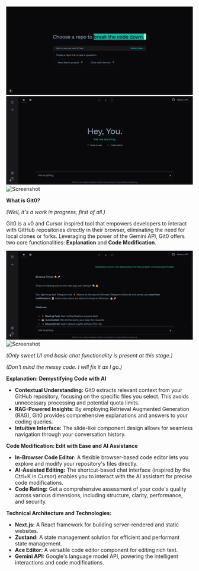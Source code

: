 ![Screenshot](./readme_files/screenshot1.png)
![Screenshot](./readme_files/screenshot2.png)
![Screenshot](./readme_files/visualdemo.gif)


**What is Git0?**

*(Well, it's a work in progress, first of all.)*

Git0 is a v0 and Cursor inspired tool that empowers developers to interact with GitHub repositories directly in their browser, eliminating the need for local clones or forks. Leveraging the power of the Gemini API, Git0 offers two core functionalities: **Explanation** and **Code Modification**. 

![Screenshot](./readme_files/screenshot3.png)
![Screenshot](./readme_files/visualdemo2.gif)

*(Only sweet UI and basic chat functionality is present at this stage.)*

*(Don't mind the messy code. I will fix it as I go.)*

**Explanation: Demystifying Code with AI**

* **Contextual Understanding:** Git0 extracts relevant context from your GitHub repository, focusing on the specific files you select. This avoids unnecessary processing and potential quota limits. 
* **RAG-Powered Insights:** By employing Retrieval Augmented Generation (RAG), Git0 provides comprehensive explanations and answers to your coding queries.
* **Intuitive Interface:** The slide-like component design allows for seamless navigation through your conversation history.

**Code Modification: Edit with Ease and AI Assistance**

* **In-Browser Code Editor:** A flexible browser-based code editor lets you explore and modify your repository's files directly.
* **AI-Assisted Editing:** The shortcut-based chat interface (inspired by the Ctrl+K in Cursor) enables you to interact with the AI assistant for precise code modifications.
* **Code Rating:** Get a comprehensive assessment of your code's quality across various dimensions, including structure, clarity, performance, and security.

**Technical Architecture and Technologies:**

* **Next.js:** A React framework for building server-rendered and static websites.
* **Zustand:** A state management solution for efficient and performant state management.
* **Ace Editor:** A versatile code editor component for editing rich text.
* **Gemini API:** Google's language model API, powering the intelligent interactions and code modifications.
